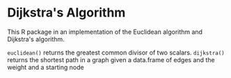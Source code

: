 # Dijkstra's Algorithm

This R package in an implementation of the Euclidean algorithm and Dijkstra's algorithm.

`euclidean()` returns the greatest common divisor of two scalars.
`dijkstra()` returns the shortest path in a graph given a data.frame of edges and the weight and a starting node
